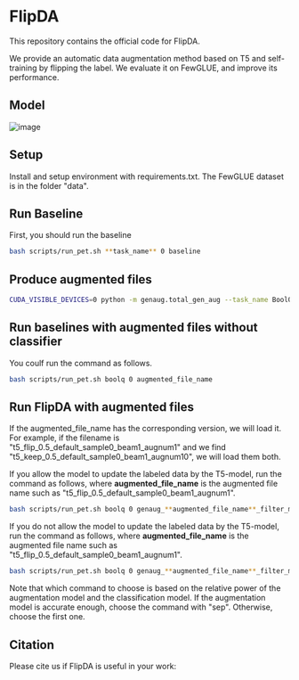 # FlipDA

This repository contains the official code for FlipDA.

We provide an automatic data augmentation method based on T5 and self-training by flipping the label. We evaluate it on FewGLUE, and improve its performance.

## Model
![image](https://github.com/zhouj8553/FlipDA/blob/main/img/model.png)

## Setup
Install and setup environment with requirements.txt.
The FewGLUE dataset is in the folder "data".

## Run Baseline
First, you should run the baseline
```Bash
bash scripts/run_pet.sh **task_name** 0 baseline
```
## Produce augmented files
```Bash
CUDA_VISIBLE_DEVICES=0 python -m genaug.total_gen_aug --task_name BoolQ --mask_ratio 0.3 --aug_type 'default' --label_type 'flip' --do_sample --aug_num 10
```

## Run baselines with augmented files without classifier
You coulf run the command as follows.
```Bash
bash scripts/run_pet.sh boolq 0 augmented_file_name
```

## Run FlipDA with augmented files
If the augmented_file_name has the corresponding version, we will load it. For example, if the filename is "t5_flip_0.5_default_sample0_beam1_augnum1" and we find "t5_keep_0.5_default_sample0_beam1_augnum10", we will load them both.

If you allow the model to update the labeled data by the T5-model, run the command as follows, where **augmented_file_name** is the augmented file name such as "t5_flip_0.5_default_sample0_beam1_augnum1".
```Bash
bash scripts/run_pet.sh boolq 0 genaug_**augmented_file_name**_filter_max_eachla
```

If you do not allow the model to update the labeled data by the T5-model, run the command as follows, where **augmented_file_name** is the augmented file name such as "t5_flip_0.5_default_sample0_beam1_augnum1".
```Bash
bash scripts/run_pet.sh boolq 0 genaug_**augmented_file_name**_filter_max_eachla_sep
```

Note that which command to choose is based on the relative power of the augmentation model and the classification model. If the augmentation model is accurate enough, choose the command with "sep". Otherwise, choose the first one.  

## Citation
Please cite us if FlipDA is useful in your work:
```Bash

```
